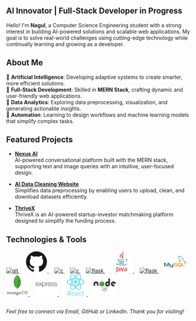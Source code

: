 ## **AI Innovator | Full-Stack Developer in Progress**  

Hello! I'm **Nagul**, a Computer Science Engineering student with a strong interest in building AI-powered solutions and scalable web applications. My goal is to solve real-world challenges using cutting-edge technology while continually learning and growing as a developer.  

## **About Me**  

🔹 **Artificial Intelligence**: Developing adaptive systems to create smarter, more efficient solutions.  
🔹 **Full-Stack Development**: Skilled in **MERN Stack**, crafting dynamic and user-friendly web applications.  
🔹 **Data Analytics**: Exploring data preprocessing, visualization, and generating actionable insights.  
🔹 **Automation**: Learning to design workflows and machine learning models that simplify complex tasks.  

## **Featured Projects**  

- **[Nexus AI](https://github.com/Nagul71/Nexus-AI)**  
  AI-powered conversational platform built with the MERN stack, supporting text and image queries with an intuitive, user-focused design.

- **[AI Data Cleaning Website](https://github.com/Nagul71/AI-data-Cleaning-Website)**  
  Simplifies data preprocessing by enabling users to upload, clean, and download datasets efficiently.

- **[ThriveX](https://github.com/Nagul71/ThriveX)**  
  ThriveX is an AI-powered startup-investor matchmaking platform designed to simplify the funding process.
  
## **Technologies & Tools**  
<p align="left">
  <a href="https://git-scm.com/" target="_blank" rel="noreferrer noopener" style="margin-right: 15px;">
    <img src="https://www.vectorlogo.zone/logos/git-scm/git-scm-icon.svg" alt="git" width="60" height="60" />
  </a>
  <a href="https://github.com/" target="_blank" rel="noreferrer noopener" style="margin-right: 15px;">
    <img src="https://raw.githubusercontent.com/devicons/devicon/master/icons/github/github-original.svg" alt="github" width="60" height="60" />
  </a>
  <a href="https://pandas.pydata.org/" target="_blank" rel="noreferrer noopener" style="margin-right: 15px;">
    <img src="https://pandas.pydata.org/static/img/pandas.svg" alt="c" width="60" height="60" />
  </a>
  <a href="https://numpy.org/" target="_blank" rel="noreferrer noopener" style="margin-right: 15px;">
    <img src="https://numpy.org/images/logo.svg" alt="c" width="60" height="60" />
  </a>
  <a href="https://flask.palletsprojects.com/en/stable/" target="_blank" rel="noreferrer noopener" style="margin-right: 15px;">
    <img src="https://img.icons8.com/?size=100&id=MHcMYTljfKOr&format=png&color=000000" alt="flask" width="60" height="60" />
  </a>
    <a href="https://www.java.com/" target="_blank" rel="noreferrer noopener" style="margin-right: 15px;">
    <img src="https://raw.githubusercontent.com/devicons/devicon/master/icons/java/java-original-wordmark.svg" alt="java" width="60" height="60" />
  </a>
  <a href="https://spring.io/" target="_blank" rel="noreferrer noopener" style="margin-right: 15px;">
    <img src="https://img.icons8.com/?size=100&id=90519&format=png&color=000000" alt="flask" width="60" height="60" />
  </a>
    <a href="https://www.mysql.com/" target="_blank" rel="noreferrer noopener" style="margin-right: 15px;">
    <img src="https://raw.githubusercontent.com/devicons/devicon/master/icons/mysql/mysql-original-wordmark.svg" alt="mysql" width="60" height="60" />
  </a>
  <a href="https://www.mongodb.com/" target="_blank" rel="noreferrer noopener" style="margin-right: 15px;">
    <img src="https://raw.githubusercontent.com/devicons/devicon/master/icons/mongodb/mongodb-original-wordmark.svg" alt="mongodb" width="60" height="60" />
  </a>
  <a href="https://expressjs.com/" target="_blank" rel="noreferrer noopener" style="margin-right: 15px;">
    <img src="https://raw.githubusercontent.com/devicons/devicon/master/icons/express/express-original-wordmark.svg" alt="express" width="60" height="60" />
  </a>
  <a href="https://reactjs.org/" target="_blank" rel="noreferrer noopener" style="margin-right: 15px;">
    <img src="https://raw.githubusercontent.com/devicons/devicon/master/icons/react/react-original-wordmark.svg" alt="react" width="60" height="60" />
  </a>
  <a href="https://nodejs.org/" target="_blank" rel="noreferrer noopener" style="margin-right: 15px;">
    <img src="https://raw.githubusercontent.com/devicons/devicon/master/icons/nodejs/nodejs-original-wordmark.svg" alt="nodejs" width="60" height="60" />
  </a>


  
</p>

##

*Feel free to connect via Email, GitHub or LinkedIn. Thank you for visiting!*

